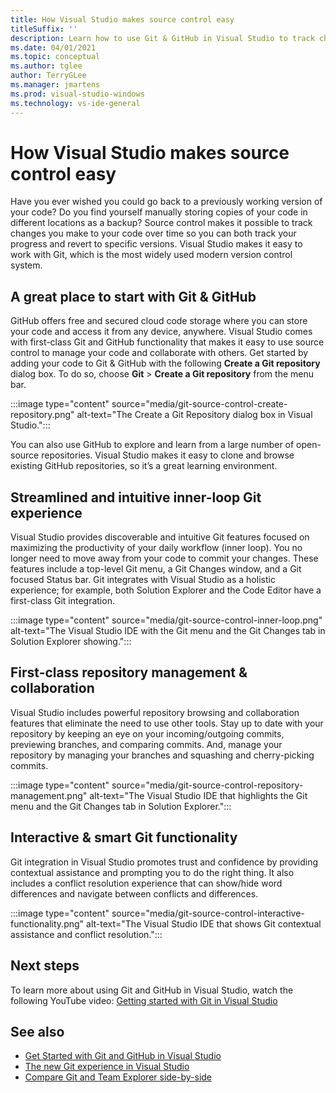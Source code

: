 ```yaml
---
title: How Visual Studio makes source control easy
titleSuffix: ''
description: Learn how to use Git & GitHub in Visual Studio to track changes to your code and revert them if you need to.
ms.date: 04/01/2021
ms.topic: conceptual
ms.author: tglee
author: TerryGLee
ms.manager: jmartens
ms.prod: visual-studio-windows
ms.technology: vs-ide-general
---
```


# How Visual Studio makes source control easy

Have you ever wished you could go back to a previously working version of your code? Do you find yourself manually storing copies of your code in different locations as a backup? Source control makes it possible to track changes you make to your code over time so you can both track your progress and revert to specific versions. Visual Studio makes it easy to work with Git, which is the most widely used modern version control system.

## A great place to start with Git & GitHub

GitHub offers free and secured cloud code storage where you can store your code and access it from any device, anywhere. Visual Studio comes with first-class Git and GitHub functionality that makes it easy to use source control to manage your code and collaborate with others. Get started by adding your code to Git & GitHub with the following **Create a Git repository** dialog box. To do so, choose **Git** > **Create a Git repository** from the menu bar.

:::image type="content" source="media/git-source-control-create-repository.png" alt-text="The Create a Git Repository dialog box in Visual Studio.":::

You can also use GitHub to explore and learn from a large number of open-source repositories. Visual Studio makes it easy to clone and browse existing GitHub repositories, so it’s a great learning environment.

## Streamlined and intuitive inner-loop Git experience

Visual Studio provides discoverable and intuitive Git features focused on maximizing the productivity of your daily workflow (inner loop). You no longer need to move away from your code to commit your changes. These features include a top-level Git menu, a Git Changes window, and a Git focused Status bar. Git integrates with Visual Studio as a holistic experience; for example, both Solution Explorer and the Code Editor have a first-class Git integration.

:::image type="content" source="media/git-source-control-inner-loop.png" alt-text="The Visual Studio IDE with the Git menu and the Git Changes tab in Solution Explorer showing.":::

## First-class repository management & collaboration

Visual Studio includes powerful repository browsing and collaboration features that eliminate the need to use other tools. Stay up to date with your repository by keeping an eye on your incoming/outgoing commits, previewing branches, and comparing commits. And, manage your repository by managing your branches and squashing and cherry-picking commits.

:::image type="content" source="media/git-source-control-repository-management.png" alt-text="The Visual Studio IDE that highlights the Git menu and the Git Changes tab in Solution Explorer.":::

## Interactive & smart Git functionality

Git integration in Visual Studio promotes trust and confidence by providing contextual assistance and prompting you to do the right thing. It also includes a conflict resolution experience that can show/hide word differences and navigate between conflicts and differences.

:::image type="content" source="media/git-source-control-interactive-functionality.png" alt-text="The Visual Studio IDE that shows Git contextual assistance and conflict resolution.":::

## Next steps

To learn more about using Git and GitHub in Visual Studio, watch the following YouTube video: [Getting started with Git in Visual Studio](https://www.youtube.com/watch?v=GCZ9x3yqkyc&list=PLReL099Y5nRc-zbaFbf0aNcIamBQujOxP)

## See also

- [Get Started with Git and GitHub in Visual Studio](/learn/modules/visual-studio-github-push/)
- [The new Git experience in Visual Studio](git-with-visual-studio.md)
- [Compare Git and Team Explorer side-by-side](git-team-explorer-feature-comparison.md)